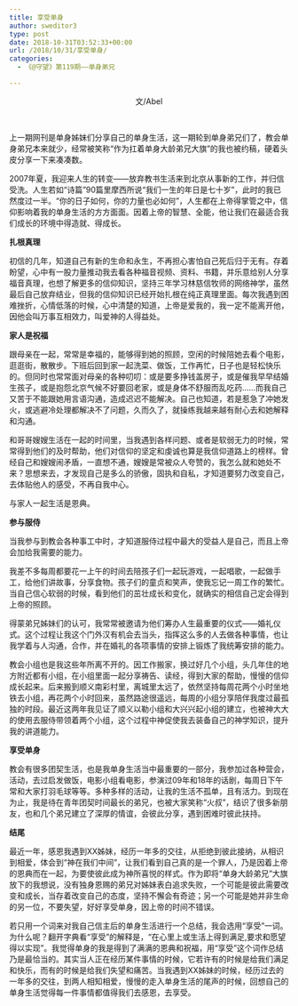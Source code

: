 ```yaml
---
title: 享受单身
author: sweditor3
type: post
date: 2018-10-31T03:52:33+00:00
url: /2018/10/31/享受单身/
categories:
  - 《@守望》第119期——单身弟兄

---
```

<p style="text-align: center;">
  文/Abel
</p>

&nbsp;

上一期网刊是单身姊妹们分享自己的单身生活，这一期轮到单身弟兄们了，教会单身弟兄本来就少，经常被笑称“作为扛着单身大龄弟兄大旗”的我也被约稿，硬着头皮分享一下来凑凑数。

2007年夏，我迎来人生的转变——放弃教书生活来到北京从事新的工作，并归信受洗。人生若如“诗篇”90篇里摩西所说“我们一生的年日是七十岁”，此时的我已然度过一半。“你的日子如何，你的力量也必如何”，人生都在上帝得掌管之中，信仰影响着我的单身生活的方方面面。因着上帝的智慧、全能，他让我们在最适合我们成长的环境中得造就、得成长。

**扎根真理**

初信的几年，知道自己有新的生命和永生，不再担心害怕自己死后归于无有。存着盼望，心中有一股力量推动我去看各种福音视频、资料、书籍，并乐意给别人分享福音真理，也想了解更多的信仰知识，坚持三年学习林慈信牧师的网络神学，虽然最后自己放弃结业，但我的信仰知识已经开始扎根在纯正真理里面。每次我遇到困难挫折，心情低落的时候，心中清楚的知道，上帝是爱我的，我一定不能离开他，因他会叫万事互相效力，叫爱神的人得益处。

**家人是祝福**

跟母亲在一起，常常是幸福的，能够得到她的照顾，空闲的时候陪她去看个电影，逛逛街，散散步。下班后回到家一起洗菜、做饭，工作再忙，日子也是轻松快乐的。但同时也常常面对母亲的各种叨叨：或是要多挣钱盖房子，或是催我早早结婚生孩子，或是抱怨北京气候不好要回老家，或是身体不舒服而乱吃药……而我自己又苦于不能跟她用言语沟通，造成迟迟不能解决。自己也知道，若是惹急了冲她发火，或逃避冷处理都解决不了问题，久而久了，就操练我越来越有耐心去和她解释和沟通。

和哥哥嫂嫂生活在一起的时间里，当我遇到各样问题、或者是软弱无力的时候，常常得到他们的及时帮助，他们对信仰的坚定和虔诚也算是我信仰道路上的榜样。曾经自己和嫂嫂闹矛盾，一直想不通，嫂嫂是常被众人夸赞的，我怎么就和她处不来？思想来去，才发现自己是多么的骄傲，固执和自私，才知道要努力改变自己，去体贴他人的感受，不再自我中心。

与家人一起生活是恩典。

**参与服侍**

当我参与到教会各种事工中时，才知道服侍过程中最大的受益人是自己，而且上帝会加给我需要的能力。

我差不多每周都要花一上午的时间去陪孩子们一起玩游戏，一起唱歌，一起做手工，给他们讲故事，分享食物。孩子们的童贞和笑声，使我忘记一周工作的繁忙。当自己信心软弱的时候，看到他们的茁壮成长和变化，就确实的相信自己定会得到上帝的照顾。
  
得蒙弟兄姊妹们的认可，我常常被邀请为他们筹办人生最重要的仪式——婚礼仪式。这个过程让我这个门外汉有机会去当头，指挥这么多的人去做各种事情，也让我学着与人沟通，合作，并在婚礼的各项事情的安排上锻炼了我统筹安排的能力。

教会小组也是我这些年所离不开的。因工作搬家，换过好几个小组，头几年住的地方附近都有小组，在小组里面一起分享祷告、读经，得到大家的帮助，慢慢的信仰成长起来。后来搬到顺义南彩村里，离城里太远了，依然坚持每周花两个小时坐地铁去小组，再花两个小时回来，虽然路途很遥远，每周的小组分享陪伴我度过最孤独的时段。最近这两年我见证了顺义以勒小组和大兴兴起小组的建立，也被神大大的使用去服侍带领着两个小组，这个过程中神促使我去装备自己的神学知识，提升我的讲道能力。

**享受单身**

教会有很多团契生活，也是我单身生活当中最重要的一部分，我参加过各种营会，活动，去过启发做饭，电影小组看电影，参演过09年和18年的话剧，每周日下午常和大家打羽毛球等等。多种多样的活动，让我的生活不孤单，且有活力。到现在为止，我是待在青年团契时间最长的弟兄，也被大家笑称“火叔”，结识了很多新朋友，也和几个弟兄建立了深厚的情谊，会彼此分享，遇到困难时彼此扶持。

**结尾**

最近一年，感恩我遇到XX姊妹，经历一年多的交往，从拒绝到彼此接纳，从相识到相爱，体会到“神在我们中间”，让我们看到自己真的是一个罪人，乃是因着上帝的恩典而在一起，为要使彼此成为神所喜悦的样式。作为即将“单身大龄弟兄”大旗放下的我想说，没有独身恩赐的弟兄对姊妹表白追求失败，一个可能是彼此需要改变和成长，当存着改变自己的态度，坚持不懈会有奇迹；另一个可能是她并非生命的另一位，不要失望，好好享受单身，因上帝的时间不错误。

若只用一个词来对我自己信主后的单身生活进行一个总结，我会选用“享受”一词。为什么呢？翻开字典看“享受”的解释是，“在心里上或生活上得到满足,要求和愿望得以实现”。我觉得单身的我是得到了满满的恩典和祝福，用“享受”这个词作总结乃是最恰当的。其实当人正在经历某件事情的时候，它若许有的时候是给我们满足和快乐，而有的时候是给我们失望和痛苦。当我遇到XX姊妹的时候，经历过去的一年多的交往，到两人相知相爱，慢慢的走入单身生活的尾声的时候，回想自己的单身生活觉得每一件事情都值得我们去感恩，去享受。